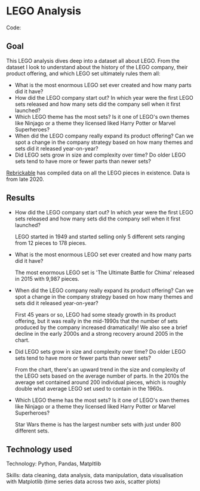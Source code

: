 # LEGO Analysis

Code: 

## Goal

This LEGO analysis dives deep into a dataset all about LEGO. From the dataset I look to understand about the history of the LEGO company, their product offering, and which LEGO set ultimately rules them all:

* What is the most enormous LEGO set ever created and how many parts did it have?
* How did the LEGO company start out? In which year were the first LEGO sets released and how many sets did the company sell when it first launched?
* Which LEGO theme has the most sets? Is it one of LEGO's own themes like Ninjago or a theme they licensed liked Harry Potter or Marvel Superheroes?
* When did the LEGO company really expand its product offering? Can we spot a change in the company strategy based on how many themes and sets did it released year-on-year?
* Did LEGO sets grow in size and complexity over time? Do older LEGO sets tend to have more or fewer parts than newer sets?

[Rebrickable](https://rebrickable.com/downloads/) has compiled data on all the LEGO pieces in existence. Data is from late 2020.

## Results

* How did the LEGO company start out? In which year were the first LEGO sets released and how many sets did the company sell when it first launched?

  LEGO started in 1949 and started selling only 5 different sets ranging from 12 pieces to 178 pieces.

* What is the most enormous LEGO set ever created and how many parts did it have?

  The most enormous LEGO set is 'The Ultimate Battle for Chima' released in 2015 with 9,987 pieces.

* When did the LEGO company really expand its product offering? Can we spot a change in the company strategy based on how many themes and sets did it released year-on-year?

  First 45 years or so, LEGO had some steady growth in its product offering, but it was really in the mid-1990s that the number of sets produced by the company increased dramatically! We also see a brief decline in the early 2000s and a strong recovery around 2005 in the chart.

* Did LEGO sets grow in size and complexity over time? Do older LEGO sets tend to have more or fewer parts than newer sets?

  From the chart, there's an upward trend in the size and complexity of the LEGO sets based on the average number of parts. In the 2010s the average set contained around 200 individual pieces, which is roughly double what average LEGO set used to contain in the 1960s.

* Which LEGO theme has the most sets? Is it one of LEGO's own themes like Ninjago or a theme they licensed liked Harry Potter or Marvel Superheroes?

  Star Wars theme is has the largest number sets with just under 800 different sets.

## Technology used

Technology: Python, Pandas, Matpltlib

Skills: data cleaning, data analysis, data manipulation, data visualisation with Matplotlib (time series data across two axis, scatter plots)
